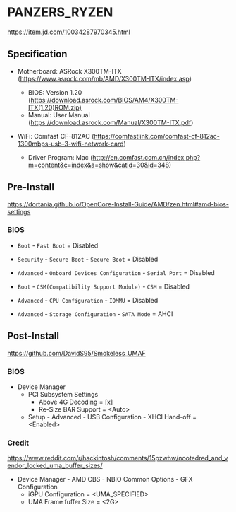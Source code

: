 # PANZERS_RYZEN

https://item.jd.com/10034287970345.html

## Specification

- Motherboard: ASRock X300TM-ITX (https://www.asrock.com/mb/AMD/X300TM-ITX/index.asp)
  - BIOS: Version 1.20 (https://download.asrock.com/BIOS/AM4/X300TM-ITX(1.20)ROM.zip)
  - Manual: User Manual (https://download.asrock.com/Manual/X300TM-ITX.pdf)


- WiFi: Comfast CF-812AC (https://comfastlink.com/comfast-cf-812ac-1300mbps-usb-3-wifi-network-card)
  - Driver Program: Mac (http://en.comfast.com.cn/index.php?m=content&c=index&a=show&catid=30&id=348)

## Pre-Install

https://dortania.github.io/OpenCore-Install-Guide/AMD/zen.html#amd-bios-settings

### BIOS

- `Boot` - `Fast Boot` = Disabled
- `Security` - `Secure Boot` - `Secure Boot` = Disabled
- `Advanced` - `Onboard Devices Configuration` - `Serial Port` = Disabled
- `Boot` - `CSM(Compatibility Support Module)` - `CSM` = Disabled
- `Advanced` - `CPU Configuration` - `IOMMU` = Disabled


- `Advanced` - `Storage Configuration` - `SATA Mode` = AHCI

## Post-Install

https://github.com/DavidS95/Smokeless_UMAF

### BIOS

- Device Manager
  - PCI Subsystem Settings
    - Above 4G Decoding = [x]
    - Re-Size BAR Support = \<Auto>
  - Setup - Advanced - USB Configuration - XHCI Hand-off = \<Enabled>

### Credit

https://www.reddit.com/r/hackintosh/comments/15pzwhw/nootedred_and_vendor_locked_uma_buffer_sizes/

- Device Manager - AMD CBS - NBIO Common Options - GFX Configuration
  - iGPU Configuration = <UMA_SPECIFIED>
  - UMA Frame fuffer Size = <2G>

